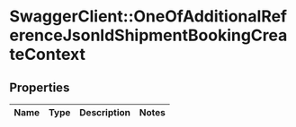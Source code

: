 # SwaggerClient::OneOfAdditionalReferenceJsonldShipmentBookingCreateContext

## Properties
Name | Type | Description | Notes
------------ | ------------- | ------------- | -------------


